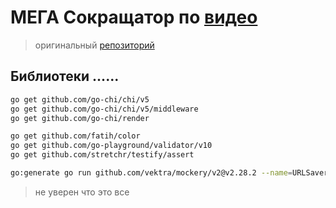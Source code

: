 # МЕГА Сокращатор по [видео](https://www.youtube.com/watch?v=rCJvW2xgnk0&list=LL&index=3&t=205s)

> оригинальный [репозиторий](https://github.com/GolangLessons/url-shortener/tree/main)




## Библиотеки ......


```bash
go get github.com/go-chi/chi/v5
go get github.com/go-chi/chi/v5/middleware
go get github.com/go-chi/render

go get github.com/fatih/color
go get github.com/go-playground/validator/v10
go get github.com/stretchr/testify/assert

go:generate go run github.com/vektra/mockery/v2@v2.28.2 --name=URLSaver
```

>не уверен что это все
